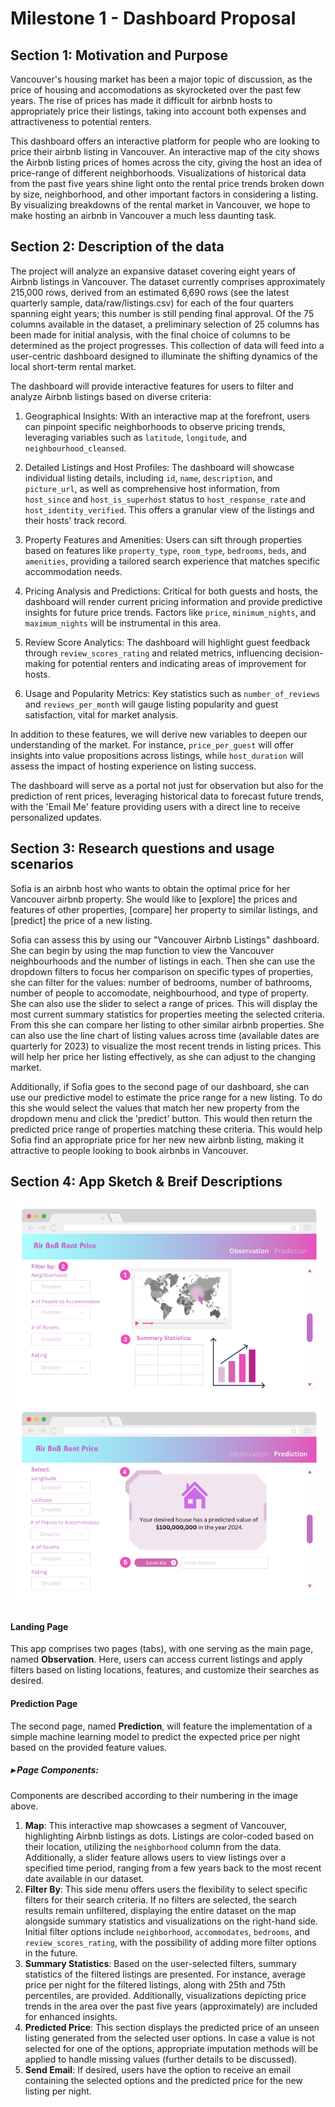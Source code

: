 # Milestone 1 - Dashboard Proposal

## Section 1: Motivation and Purpose
Vancouver's housing market has been a major topic of discussion, as the price of housing and accomodations as skyrocketed over the past few years. The rise of prices has made it difficult for airbnb hosts to appropriately price their listings, taking into account both expenses and attractiveness to potential renters.

This dashboard offers an interactive platform for people who are looking to price their airbnb listing in Vancouver. An interactive map of the city shows the Airbnb listing prices of homes across the city, giving the host an idea of price-range of different neighborhoods. Visualizations of historical data from the past five years shine light onto the rental price trends broken down by size, neighborhood, and other important factors in considering a listing. By visualizing breakdowns of the rental market in Vancouver, we hope to make hosting an airbnb in Vancouver a much less daunting task.

## Section 2: Description of the data
The project will analyze an expansive dataset covering eight years of Airbnb listings in Vancouver. The dataset currently comprises approximately 215,000 rows, derived from an estimated 6,690 rows (see the latest quarterly sample, data/raw/listings.csv) for each of the four quarters spanning eight years; this number is still pending final approval. Of the 75 columns available in the dataset, a preliminary selection of 25 columns has been made for initial analysis, with the final choice of columns to be determined as the project progresses. This collection of data will feed into a user-centric dashboard designed to illuminate the shifting dynamics of the local short-term rental market.

The dashboard will provide interactive features for users to filter and analyze Airbnb listings based on diverse criteria:

1. Geographical Insights: With an interactive map at the forefront, users can pinpoint specific neighborhoods to observe pricing trends, leveraging variables such as `latitude`, `longitude`, and `neighbourhood_cleansed`.

2. Detailed Listings and Host Profiles: The dashboard will showcase individual listing details, including `id`, `name`, `description`, and `picture_url`, as well as comprehensive host information, from `host_since` and `host_is_superhost` status to `host_response_rate` and `host_identity_verified`. This offers a granular view of the listings and their hosts' track record.

3. Property Features and Amenities: Users can sift through properties based on features like `property_type`, `room_type`, `bedrooms`, `beds`, and `amenities`, providing a tailored search experience that matches specific accommodation needs.

4. Pricing Analysis and Predictions: Critical for both guests and hosts, the dashboard will render current pricing information and provide predictive insights for future price trends. Factors like `price`, `minimum_nights`, and `maximum_nights` will be instrumental in this area.

5. Review Score Analytics: The dashboard will highlight guest feedback through `review_scores_rating` and related metrics, influencing decision-making for potential renters and indicating areas of improvement for hosts.

6. Usage and Popularity Metrics: Key statistics such as `number_of_reviews` and `reviews_per_month` will gauge listing popularity and guest satisfaction, vital for market analysis.

In addition to these features, we will derive new variables to deepen our understanding of the market. For instance, `price_per_guest` will offer insights into value propositions across listings, while `host_duration` will assess the impact of hosting experience on listing success.

The dashboard will serve as a portal not just for observation but also for the prediction of rent prices, leveraging historical data to forecast future trends, with the 'Email Me' feature providing users with a direct line to receive personalized updates.

## Section 3: Research questions and usage scenarios

Sofia is an airbnb host who wants to obtain the optimal price for her Vancouver airbnb property. She would like to [explore] the prices and features of other properties, [compare] her property to similar listings, and [predict] the price of a new listing.

Sofia can assess this by using our "Vancouver Airbnb Listings" dashboard. She can begin by using the map function to view the Vancouver neighbourhoods and the number of listings in each. Then she can use the dropdown filters to focus her comparison on specific types of properties, she can filter for the values: number of bedrooms, number of bathrooms, number of people to accomodate, neighbourhood, and type of property. She can also use the slider to select a range of prices. This will display the most current summary statistics for properties meeting the selected criteria. From this she can compare her listing to other similar airbnb properties. She can also use the line chart of listing values across time (available dates are quarterly for 2023) to visualize the most recent trends in listing prices. This will help her price her listing effectively, as she can adjust to the changing market.

Additionally, if Sofia goes to the second page of our dashboard, she can use our predictive model to estimate the price range for a new listing. To do this she would select the values that match her new property from the dropdown menu and click the 'predict' button. This would then return the predicted price range of properties matching these criteria. This would help Sofia find an appropriate price for her new new airbnb listing, making it attractive to people looking to book airbnbs in Vancouver.

## Section 4: App Sketch & Breif Descriptions
![image](../img/sketch_milestone1.png)

#### Landing Page
This app comprises two pages (tabs), with one serving as the main page, named **Observation**. Here, users can access current listings and apply filters based on listing locations, features, and customize their searches as desired.

#### Prediction Page
The second page, named **Prediction**, will feature the implementation of a simple machine learning model to predict the expected price per night based on the provided feature values.

##### ▸ Page Components:
Components are described according to their numbering in the image above.
1. **Map**: This interactive map showcases a segment of Vancouver, highlighting Airbnb listings as dots. Listings are color-coded based on their location, utilizing the `neighborhood` column from the data. Additionally, a slider feature allows users to view listings over a specified time period, ranging from a few years back to the most recent date available in our dataset.
2. **Filter By**: This side menu offers users the flexibility to select specific filters for their search criteria. If no filters are selected, the search results remain unfiltered, displaying the entire dataset on the map alongside summary statistics and visualizations on the right-hand side. Initial filter options include `neighborhood`, `accommodates`, `bedrooms`, and `review_scores_rating`, with the possibility of adding more filter options in the future.
3. **Summary Statistics**: Based on the user-selected filters, summary statistics of the filtered listings are presented. For instance, average price per night for the filtered listings, along with 25th and 75th percentiles, are provided. Additionally, visualizations depicting price trends in the area over the past five years (approximately) are included for enhanced insights.
4. **Predicted Price**: This section displays the predicted price of an unseen listing generated from the selected user options. In case a value is not selected for one of the options, appropriate imputation methods will be applied to handle missing values (further details to be discussed).
5. **Send Email**: If desired, users have the option to receive an email containing the selected options and the predicted price for the new listing per night.